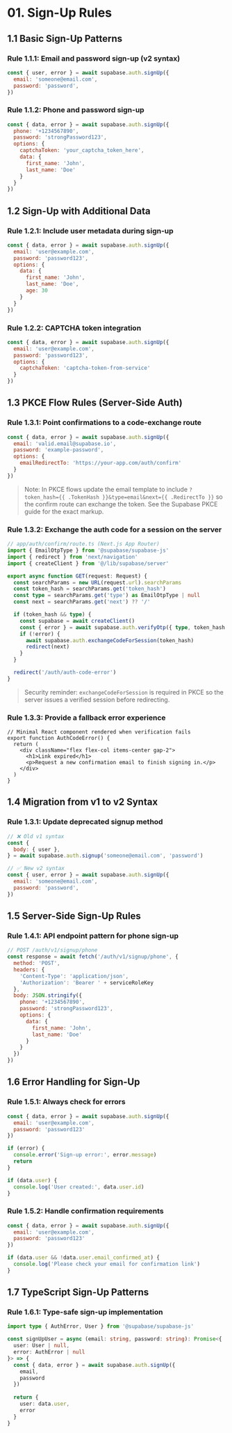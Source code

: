 # 01. Sign-Up Rules

## 1.1 Basic Sign-Up Patterns

### Rule 1.1.1: Email and password sign-up (v2 syntax)
```javascript
const { user, error } = await supabase.auth.signUp({
  email: 'someone@email.com',
  password: 'password',
})
```

### Rule 1.1.2: Phone and password sign-up
```javascript
const { data, error } = await supabase.auth.signUp({
  phone: '+1234567890',
  password: 'strongPassword123',
  options: {
    captchaToken: 'your_captcha_token_here',
    data: {
      first_name: 'John',
      last_name: 'Doe'
    }
  }
})
```

## 1.2 Sign-Up with Additional Data

### Rule 1.2.1: Include user metadata during sign-up
```javascript
const { data, error } = await supabase.auth.signUp({
  email: 'user@example.com',
  password: 'password123',
  options: {
    data: {
      first_name: 'John',
      last_name: 'Doe',
      age: 30
    }
  }
})
```

### Rule 1.2.2: CAPTCHA token integration
```javascript
const { data, error } = await supabase.auth.signUp({
  email: 'user@example.com',
  password: 'password123',
  options: {
    captchaToken: 'captcha-token-from-service'
  }
})
```

## 1.3 PKCE Flow Rules (Server-Side Auth)

### Rule 1.3.1: Point confirmations to a code-exchange route
```javascript
const { data, error } = await supabase.auth.signUp({
  email: 'valid.email@supabase.io',
  password: 'example-password',
  options: {
    emailRedirectTo: 'https://your-app.com/auth/confirm'
  }
})
```

> Note: In PKCE flows update the email template to include `?token_hash={{ .TokenHash }}&type=email&next={{ .RedirectTo }}` so the confirm route can exchange the token. See the Supabase PKCE guide for the exact markup.

### Rule 1.3.2: Exchange the auth code for a session on the server
```typescript
// app/auth/confirm/route.ts (Next.js App Router)
import { EmailOtpType } from '@supabase/supabase-js'
import { redirect } from 'next/navigation'
import { createClient } from '@/lib/supabase/server'

export async function GET(request: Request) {
  const searchParams = new URL(request.url).searchParams
  const token_hash = searchParams.get('token_hash')
  const type = searchParams.get('type') as EmailOtpType | null
  const next = searchParams.get('next') ?? '/'

  if (token_hash && type) {
    const supabase = await createClient()
    const { error } = await supabase.auth.verifyOtp({ type, token_hash })
    if (!error) {
      await supabase.auth.exchangeCodeForSession(token_hash)
      redirect(next)
    }
  }

  redirect('/auth/auth-code-error')
}
```

> Security reminder: `exchangeCodeForSession` is required in PKCE so the server issues a verified session before redirecting.

### Rule 1.3.3: Provide a fallback error experience
```tsx
// Minimal React component rendered when verification fails
export function AuthCodeError() {
  return (
    <div className="flex flex-col items-center gap-2">
      <h1>Link expired</h1>
      <p>Request a new confirmation email to finish signing in.</p>
    </div>
  )
}
```

## 1.4 Migration from v1 to v2 Syntax

### Rule 1.3.1: Update deprecated signup method
```javascript
// ❌ Old v1 syntax
const {
  body: { user },
} = await supabase.auth.signup('someone@email.com', 'password')

// ✅ New v2 syntax
const { user, error } = await supabase.auth.signUp({
  email: 'someone@email.com',
  password: 'password',
})
```

## 1.5 Server-Side Sign-Up Rules

### Rule 1.4.1: API endpoint pattern for phone sign-up
```javascript
// POST /auth/v1/signup/phone
const response = await fetch('/auth/v1/signup/phone', {
  method: 'POST',
  headers: {
    'Content-Type': 'application/json',
    'Authorization': 'Bearer ' + serviceRoleKey
  },
  body: JSON.stringify({
    phone: '+1234567890',
    password: 'strongPassword123',
    options: {
      data: {
        first_name: 'John',
        last_name: 'Doe'
      }
    }
  })
})
```

## 1.6 Error Handling for Sign-Up

### Rule 1.5.1: Always check for errors
```javascript
const { data, error } = await supabase.auth.signUp({
  email: 'user@example.com',
  password: 'password123'
})

if (error) {
  console.error('Sign-up error:', error.message)
  return
}

if (data.user) {
  console.log('User created:', data.user.id)
}
```

### Rule 1.5.2: Handle confirmation requirements
```javascript
const { data, error } = await supabase.auth.signUp({
  email: 'user@example.com',
  password: 'password123'
})

if (data.user && !data.user.email_confirmed_at) {
  console.log('Please check your email for confirmation link')
}
```

## 1.7 TypeScript Sign-Up Patterns

### Rule 1.6.1: Type-safe sign-up implementation
```typescript
import type { AuthError, User } from '@supabase/supabase-js'

const signUpUser = async (email: string, password: string): Promise<{
  user: User | null,
  error: AuthError | null
}> => {
  const { data, error } = await supabase.auth.signUp({
    email,
    password
  })
  
  return {
    user: data.user,
    error
  }
}
```
